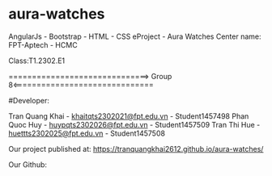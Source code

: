 # aura-watches
AngularJs - Bootstrap - HTML - CSS
eProject - Aura Watches
Center name: FPT-Aptech - HCMC

Class:T1.2302.E1

==============================> Group 8<==============================

#Developer:

Tran Quang Khai - khaitqts2302021@fpt.edu.vn - Student1457498
Phan Quoc Huy - huypqts2302026@fpt.edu.vn - Student1457509
Tran Thi Hue - huettts2302025@fpt.edu.vn - Student1457508



Our project published at: https://tranquangkhai2612.github.io/aura-watches/

Our Github: 
